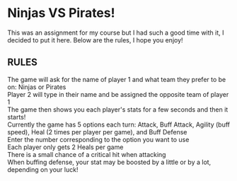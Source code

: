# Ninjas VS Pirates!

This was an assignment for my course but I had such a good time with it, I decided to put it here. Below are the rules, I hope you enjoy!

<h2>RULES</h2>
<p>The game will ask for the name of player 1 and what team they prefer to be on: Ninjas or Pirates<br>
Player 2 will type in their name and be assigned the opposite team of player 1<br>
The game then shows you each player's stats for a few seconds and then it starts!<br>
Currently the game has 5 options each turn: Attack, Buff Attack, Agility (buff speed), Heal (2 times per player per game), and Buff Defense<br>
Enter the number corresponding to the option you want to use<br>
Each player only gets 2 Heals per game<br>
There is a small chance of a critical hit when attacking<br>
When buffing defense, your stat may be boosted by a little or by a lot, depending on your luck!
</p>
